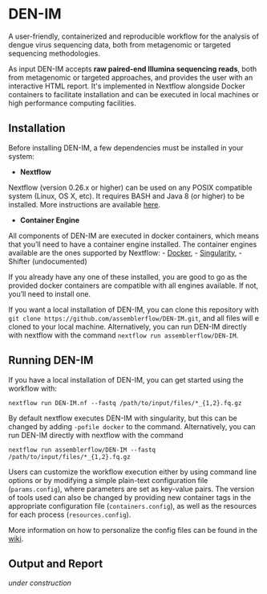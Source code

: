 # DEN-IM

A user-friendly, containerized and reproducible workflow for the analysis of dengue virus sequencing data, 
both from metagenomic or targeted sequencing methodologies.

As input DEN-IM accepts **raw paired-end Illumina sequencing reads**, both from metagenomic or targeted approaches,
and provides the user with an interactive HTML report. It's  implemented in Nextflow alongside Docker containers to 
facilitate installation and can be executed in local machines or high performance computing facilities.



## Installation

Before installing DEN-IM, a few dependencies must be installed in your system:

* **Nextflow**

Nextflow (version 0.26.x or higher) can be used on any POSIX compatible system (Linux, OS X, etc). It requires BASH and 
Java 8 (or higher) to be installed. More instructions are available [here](https://www.nextflow.io/docs/latest/getstarted.html).

* **Container Engine**

All components of DEN-IM are executed in docker containers, which means that you’ll need to have a container engine 
installed. The container engines available are the ones supported by Nextflow:
    - [Docker](https://www.nextflow.io/docs/latest/docker.html),
    - [Singularity](https://www.nextflow.io/docs/latest/singularity.html),
    - Shifter (undocumented)

If you already have any one of these installed, you are good to go as the provided docker containers are compatible 
with all engines available. If not, you’ll need to install one.

If you want a local installation of DEN-IM, you can clone this repository with 
`git clone https://github.com/assemblerflow/DEN-IM.git`, and all files will e cloned to your local machine.
Alternatively, you can run DEN-IM directly with nextflow with the command `nextflow run assemblerflow/DEN-IM`.



## Running DEN-IM

If you have a local installation of DEN-IM, you can get started using the workflow with:

`nextflow run DEN-IM.nf --fastq /path/to/input/files/*_{1,2}.fq.gz`

By default nextflow executes DEN-IM with singularity, but this can be changed by adding `-pofile docker` to the command.
Alternatively, you can run DEN-IM directly with nextflow with the command 

`nextflow run assemblerflow/DEN-IM --fastq /path/to/input/files/*_{1,2}.fq.gz`

Users can customize the workflow execution either by using command line options or by modifying a simple plain-text 
configuration file (`params.config`), where parameters are set as key-value pairs. The version of tools used can also 
be changed by providing new container tags in the appropriate configuration file (`containers.config`), as well as the 
resources for each process (`resources.config`).

More information on how to personalize the config files can be found in the [wiki](https://github.com/assemblerflow/DEN-IM/wiki/How-to-Run-DEN-IM).



## Output and Report

*under construction* 
